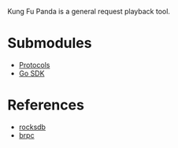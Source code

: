 Kung Fu Panda is a general request playback tool.

# Submodules

- [Protocols](https://github.com/sunzhenkai/kung-fu-panda-protocols)
- [Go SDK](https://github.com/sunzhenkai/kfpanda-go-sdk)

# References

- [rocksdb](https://github.com/facebook/rocksdb)
- [brpc](https://github.com/apache/brpc)
